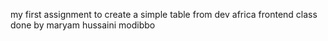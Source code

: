 my first assignment to create a simple table from dev africa frontend class 
done by maryam hussaini modibbo
